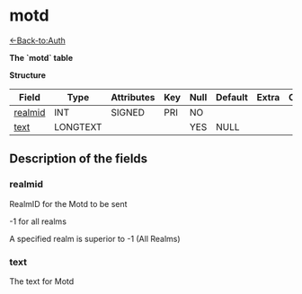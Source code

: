 # motd

[<-Back-to:Auth](database-auth.md)

**The \`motd\` table**

**Structure**

| Field        | Type     | Attributes | Key | Null | Default | Extra | Comment |
| ------------ | -------- | ---------- | --- | ---- | ------- | ----- | ------- |
| [realmid][1] | INT      | SIGNED     | PRI | NO   |         |       |         |
| [text][2]    | LONGTEXT |            |     | YES  | NULL    |       |         |


[1]: #realmid
[2]: #username

## Description of the fields

### realmid

RealmID for the Motd to be sent

-1 for all realms

A specified realm is superior to -1 (All Realms)

### text

The text for Motd
